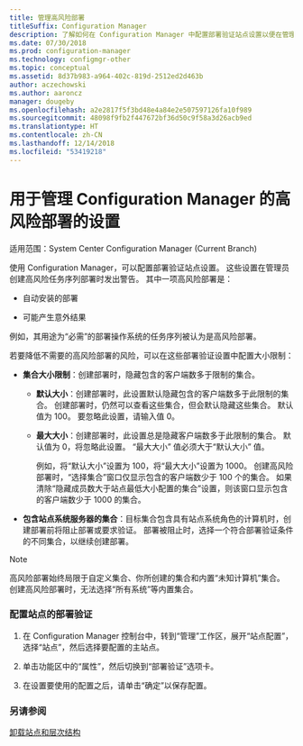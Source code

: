 ```yaml
---
title: 管理高风险部署
titleSuffix: Configuration Manager
description: 了解如何在 Configuration Manager 中配置部署验证站点设置以便在管理员创建高风险部署时发出警告。
ms.date: 07/30/2018
ms.prod: configuration-manager
ms.technology: configmgr-other
ms.topic: conceptual
ms.assetid: 8d37b983-a964-402c-819d-2512ed2d463b
author: aczechowski
ms.author: aaroncz
manager: dougeby
ms.openlocfilehash: a2e2817f5f3bd48e4a84e2e507597126fa10f989
ms.sourcegitcommit: 48098f9fb2f447672bf36d50c9f58a3d26acb9ed
ms.translationtype: HT
ms.contentlocale: zh-CN
ms.lasthandoff: 12/14/2018
ms.locfileid: "53419218"
---
```

# <a name="settings-to-manage-high-risk-deployments-for-configuration-manager"></a>用于管理 Configuration Manager 的高风险部署的设置

适用范围：System Center Configuration Manager (Current Branch)


使用 Configuration Manager，可以配置部署验证站点设置。 这些设置在管理员创建高风险任务序列部署时发出警告。 其中一项高风险部署是：  

-   自动安装的部署  

-   可能产生意外结果  

例如，其用途为“必需”的部署操作系统的任务序列被认为是高风险部署。  

若要降低不需要的高风险部署的风险，可以在这些部署验证设置中配置大小限制：  

- **集合大小限制**：创建部署时，隐藏包含的客户端数多于限制的集合。  

  - **默认大小**：创建部署时，此设置默认隐藏包含的客户端数多于此限制的集合。 创建部署时，仍然可以查看这些集合，但会默认隐藏这些集合。 默认值为 100。 要忽略此设置，请输入值 0。  

  - **最大大小**：创建部署时，此设置总是隐藏客户端数多于此限制的集合。 默认值为 0，将忽略此设置。 “最大大小”  值必须大于“默认大小”  值。  

    例如，将“默认大小”设置为 100，将“最大大小”设置为 1000。 创建高风险部署时，“选择集合”窗口仅显示包含的客户端数少于 100 个的集合。 如果清除“隐藏成员数大于站点最低大小配置的集合”设置，则该窗口显示包含的客户端数少于 1000 的集合。  

- **包含站点系统服务器的集合**：目标集合包含具有站点系统角色的计算机时，创建部署前将阻止部署或要求验证。 部署被阻止时，选择一个符合部署验证条件的不同集合，以继续创建部署。  

> [!NOTE]  
>  高风险部署始终局限于自定义集合、你所创建的集合和内置“未知计算机”集合。 创建高风险部署时，无法选择“所有系统”等内置集合。  

### <a name="configure-deployment-verification-for-a-site"></a>配置站点的部署验证  

1.  在 Configuration Manager 控制台中，转到“管理”工作区，展开“站点配置”，选择“站点”，然后选择要配置的主站点。  

2.  单击功能区中的“属性”，然后切换到“部署验证”选项卡。  

3.  在设置要使用的配置之后，请单击“确定”以保存配置。  


### <a name="see-also"></a>另请参阅  
 [卸载站点和层次结构](/sccm/core/servers/deploy/configure/configure-sites-and-hierarchies)
